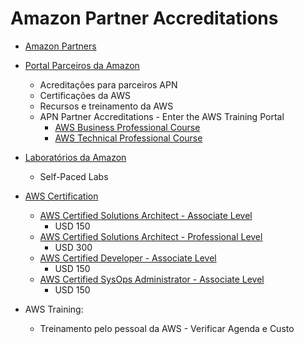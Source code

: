 Amazon Partner Accreditations
=============================

* [Amazon Partners](http://aws.amazon.com/pt/partners/)

* [Portal Parceiros da Amazon](https://www.apn-portal.com/)
  - Acreditações para parceiros APN
  - Certificações da AWS
  - Recursos e treinamento da AWS
  - APN Partner Accreditations - Enter the AWS Training Portal
    - [AWS Business Professional Course](https://awstraining.csod.com/GlobalSearch/search.aspx?q=business%2520pro&s=1#q=&s=1&a=typ%253d0%2526tlt%253dbusiness%252bprofessional)
    - [AWS Technical Professional Course](https://awstraining.csod.com/GlobalSearch/search.aspx?q=technical%2520pro&s=1#q=&s=1&a=typ%253d0%2526tlt%253dtechnical%252bprofessional)


* [Laboratórios da Amazon](https://run.qwiklabs.com/)
  - Self-Paced Labs

* [AWS Certification](http://aws.amazon.com/certification)
  - [AWS Certified Solutions Architect - Associate Level](http://aws.amazon.com/certification/certified-solutions-architect-associate)
    - USD 150
  - [AWS Certified Solutions Architect - Professional Level](http://aws.amazon.com/certification/certification-levels/certified-solutions-architect-professional)
    - USD 300
  - [AWS Certified Developer - Associate Level](http://aws.amazon.com/certification/certified-developer-associate)
    - USD 150
  - [AWS Certified SysOps Administrator - Associate Level](http://aws.amazon.com/certification/certified-sysops-admin-associate)
    - USD 150

* AWS Training:
  - Treinamento pelo pessoal da AWS - Verificar Agenda e Custo

